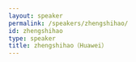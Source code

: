 ```yaml
---
layout: speaker
permalink: /speakers/zhengshihao/
id: zhengshihao
type: speaker
title: zhengshihao（Huawei）
---
```

